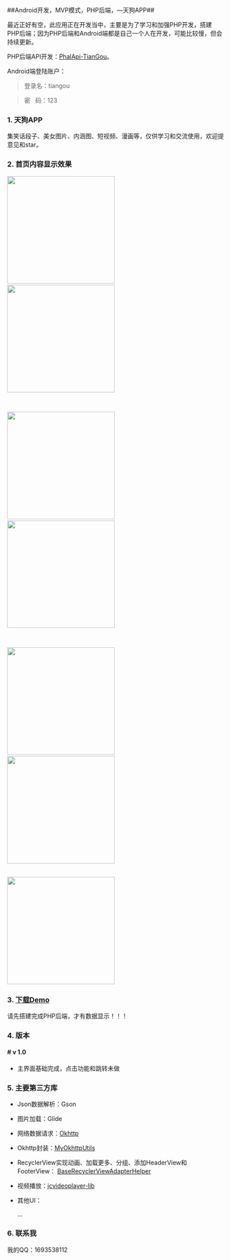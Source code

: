 ##Android开发，MVP模式，PHP后端，—天狗APP##

最近正好有空，此应用正在开发当中，主要是为了学习和加强PHP开发，搭建PHP后端；因为PHP后端和Android端都是自己一个人在开发，可能比较慢，但会持续更新。

PHP后端API开发：[PhalApi-TianGou](https://github.com/xiao91/PhalApi-TianGou)。

Android端登陆账户：

> 登录名：tiangou

> 密&nbsp;&nbsp;&nbsp;码：123

### 1. 天狗APP ###

集笑话段子、美女图片、内涵图、短视频、漫画等，仅供学习和交流使用，欢迎提意见和star。

### 2. 首页内容显示效果 ###

<img src="https://github.com/xiao91/Android-TianGou/raw/master/pic/首页_段子.png" width="250">&nbsp;&nbsp;&nbsp;&nbsp;&nbsp;&nbsp;&nbsp;&nbsp;<img src="https://github.com/xiao91/Android-TianGou/raw/master/pic/首页_故事.png" width="250">

<br/>

<img src="https://github.com/xiao91/Android-TianGou/raw/master/pic/首页_故事2.png" width="250">&nbsp;&nbsp;&nbsp;&nbsp;&nbsp;&nbsp;&nbsp;&nbsp;<img src="https://github.com/xiao91/Android-TianGou/raw/master/pic/首页_漫画.png" width="250">

<br/>

<img src="https://github.com/xiao91/Android-TianGou/raw/master/pic/首页_美女.png" width="250">&nbsp;&nbsp;&nbsp;&nbsp;&nbsp;&nbsp;&nbsp;&nbsp;<img src="https://github.com/xiao91/Android-TianGou/raw/master/pic/首页_美女图片.png" width="250">

<br/>

<img src="https://github.com/xiao91/Android-TianGou/raw/master/pic/首页_视频.png" width="250">

### 3. [下载Demo](https://github.com/xiao91/Android-TianGou/raw/master/pic/tiangou_1.0.apk) ###

请先搭建完成PHP后端，才有数据显示！！！

### 4. 版本 ###

####  # v 1.0

- 主界面基础完成，点击功能和跳转未做


### 5. 主要第三方库 ###

- Json数据解析：Gson

- 图片加载：Glide

- 网络数据请求：[Okhttp](https://github.com/square/okhttp)

- Okhttp封装：[MyOkhttpUtils](https://github.com/tsy12321/MyOkHttp)

- RecyclerView实现动画、加载更多、分组、添加HeaderView和FooterView：
[BaseRecyclerViewAdapterHelper](https://github.com/CymChad/BaseRecyclerViewAdapterHelper)

- 视频播放：[jcvideoplayer-lib](https://github.com/lipangit/JieCaoVideoPlayer)

- 其他UI：

	...

### 6. 联系我 ###

我的QQ：1693538112
